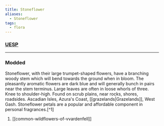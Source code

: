 ```yaml
---
title: Stoneflower
aliases:
  - Stoneflower
tags:
  - flora
---
```

### [UESP](https://en.uesp.net/wiki/Morrowind:Stoneflower_Petals)

***
### Modded
Stoneflower, with their large trumpet-shaped flowers, have a branching woody stem which will bend towards the ground when in bloom. The pleasantly aromatic flowers are dark blue and will generally bunch in pairs near the stem terminus. Large leaves are often in loose whorls of three. Knee to shoulder-high. Found on scrub plains, near rocks, shores, roadsides. Ascadian Isles, Azura's Coast, [[grazelands|Grazelands]], West Gash. Stoneflower petals are a popular and affordable component in personal fragrances.[^1]

1. [[common-wildflowers-of-vvardenfell]]